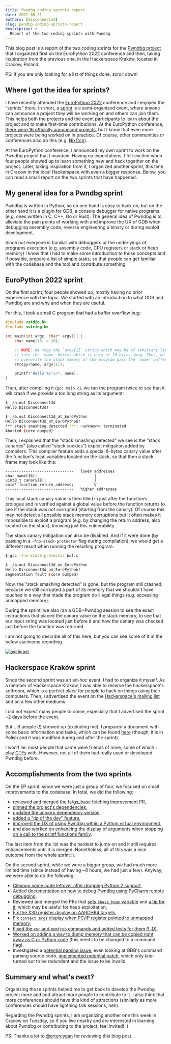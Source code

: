 ```yaml
---
title: Pwndbg coding sprints report
date: 2022-08-21
authors: [disconnect3d]
slug: pwndbg-coding-sprints-report
description: >
  Report of the two coding sprints with Pwndbg
---
```


This blog post is a report of the two coding sprints for the [Pwndbg project](https://github.com/pwndbg/pwndbg) that I organized first on the EuroPython 2022 conference and then, taking inspiration from the previous one, in the Hackerspace Kraków, located in Cracow, Poland.

PS: If you are only looking for a list of things done, scroll down!

<!-- more -->

## Where I got the idea for sprints?

I have recently attended the [EuroPython 2022](https://ep2022.europython.eu) conference and I enjoyed the “sprints” there. In short, a [sprint](https://ep2022.europython.eu/sprints#what-is-a-sprint-) is a semi-organized event, where anyone can announce a project they will be working on and others can join them. This helps both the projects and the event participants to learn about the project and to make first-time contributions. At the EuroPython conference, [there were 16 officially announced projects](https://ep2022.europython.eu/sprints#2022-sprints-listings), but I know that even more projects were being worked on in practice. Of course, other communities or conferences also do this (e.g. [NixCon](https://2022.nixcon.org/#hackday)).

At the EuroPython conference, I announced my own sprint to work on the Pwndbg project that I maintain. Having no expectations, I felt excited when four people showed up to learn something new and hack together on the project. Later, taking inspiration from it, I organized another sprint, this time in Cracow in the local Hackerspace with even a bigger response. Below, you can read a small report on the two sprints that have happened.

## My general idea for a Pwndbg sprint
Pwndbg is written in Python, so on one hand is easy to hack on, but on the other hand it is a plugin for GDB, a console debugger for native programs (e.g. ones written in C, C++, Go or Rust). The general idea of Pwndbg is to alleviate the pain points of working with and improve the UX of GDB when debugging assembly code, reverse engineering a binary or during exploit development.

Since not everyone is familiar with debuggers or the underlyings of programs execution (e.g. assembly code, CPU registers or stack or heap memory) I knew that I had to make some introduction to those concepts and if possible, prepare a list of simple tasks, so that people can get familiar with the codebase and the tool and contribute something.


## EuroPython 2022 sprint

On the first sprint, four people showed up, mostly having no prior experience with the topic. We started with an introduction to what GDB and Pwndbg are and why and when they are useful.

For this, I took a small C program that had a buffer overflow bug:
```c
#include <stdio.h>
#include <string.h>

int main(int argc, char* argv[]) {
    char name[16] = {0};

    // NOTE: We copy the `argv[1]` string which may be of arbitrary length
    // into the `name` buffer which is only of 16-bytes long. Thus, we can
    // overwrite the stack memory of the program past the `name` buffer.
    strcpy(name, argv[1]);

    printf("Hello %s!\n", name);
}
```

Then, after compiling it (`gcc main.c`), we ran the program twice to see that it will crash if we provide a too long string as its argument:

```bash
$ ./a.out Disconnect3d
Hello Disconnect3d!

$ ./a.out Disconnect3d_at_EuroPython
Hello Disconnect3d_at_EuroPython!
*** stack smashing detected ***: <unknown> terminated
Aborted (core dumped)
```

Then, I explained that the "stack smashing detected" we see is the "stack canaries" (also called "stack cookies") exploit mitigation added by compilers. This compiler feature adds a special 8-bytes canary value after the function's local variables located on the stack, so that then a stack frame may look like this:

```
------------------------------   lower addresses
char name[16];                         |
uint8_t canary[8];                     |
void* function_return_address;         V
------------------------------   higher addresses
```

This local stack canary value is then filled in just after the function’s prologue and is verified against a global value before the function returns to see if the stack was not corrupted (starting from the canary). Of course this may not detect all possible stack memory corruptions but it often makes it impossible to exploit a program (e.g. by changing the return address, also located on the stack), knowing just this vulnerability.

The stack canary mitigation can also be disabled. And if it were done (by passing in a `-fno-stack-protector` flag during compilation), we would get a different result when running the resulting program:

```bash
$ gcc -fno-stack-protector buf.c

$ ./a.out Disconnect3d_on_EuroPython
Hello Disconnect3d_on_EuroPython!
Segmentation fault (core dumped)
```

Now, the "stack smashing detected" is gone, but the program still crashed, because we still corrupted a part of its memory that we shouldn't have touched in a way that made the program do illegal things (e.g. accessing unmapped memory).

During the sprint, we also ran a GDB+Pwndbg session to see the exact instructions that placed the canary value on the stack memory, to see that our input string was located just before it and how the canary was checked just before the function was returned.

I am not going to describe all of this here, but you can see some of it in the below asciinema recording.

[![asciicast](https://asciinema.org/a/zuuwfJIZrpu6IjuwWhiNgAdim.svg)](https://asciinema.org/a/zuuwfJIZrpu6IjuwWhiNgAdim)


## Hackerspace Kraków sprint

Since the second sprint was an ad-hoc event, I had to organize it myself. As a member of Hackerspace Kraków, I was able to reserve the hackerspace's softroom, which is a perfect place for people to hack on things using their computers. Then, I advertised the event on the [Hackerspace's mailing list](https://groups.google.com/g/hackerspace-krk/c/MP6mX4I5vXY) and on a few other mediums.

I did not expect many people to come, especially that I advertised the sprint ~2 days before the event.

But... 8 people (!) showed up (excluding me). I prepared a document with some basic information and tasks, which can be found [here](https://hackmd.io/vjfZ4GIYS8eu_j-7q-fkBg) (though, it is in Polish and it was modified during and after the sprint).

I won't lie: most people that came were friends of mine, some of which I play [CTFs](https://en.wikipedia.org/wiki/Capture_the_flag_(cybersecurity)) with. However, not all of them had really used or developed Pwndbg before.

## Accomplishments from the two sprints

On the EP sprint, since we were just a group of four, we focused on small improvements to the codebase. In total, we did the following:
* [reviewed and merged the fs/gs_base fetching improvement PR](https://github.com/pwndbg/pwndbg/pull/1030),
* [pinned the project's dependencies](https://github.com/pwndbg/pwndbg/pull/1033),
* [updated the unicorn dependency version](https://github.com/pwndbg/pwndbg/pull/1034),
* [added a "tip of the day" feature](https://github.com/pwndbg/pwndbg/pull/1036),
* [improved the UX of using Pwndbg within a Python virtual environment](https://github.com/pwndbg/pwndbg/pull/1037),
* and also [worked on enhancing the display of arguments when stopping on a call to the printf functions family](https://github.com/pwndbg/pwndbg/pull/1038).

The last item from the list was the hardest to jump on and it still requires enhancements until it is merged. Nonetheless, all of this was a nice outcome from the whole sprint :).

On the second sprint, while we were a bigger group, we had much more limited time (since instead of having ~8 hours, we had just a few). Anyway, we were able to do the following:

* [Cleanup some code leftover after dropping Python 2 support](https://github.com/pwndbg/pwndbg/pull/1052),
* [Added documentation on how to debug Pwndbg using PyCharm remote debugging](https://github.com/pwndbg/pwndbg/pull/1058),
* Reviewed and merged the PRs that [sets `$base_heap` variable](https://github.com/pwndbg/pwndbg/pull/1051) and [a tip for it](https://github.com/pwndbg/pwndbg/pull/1053), which may be useful for heap exploitation,
* [Fix the X30 register display on AARCH64 targets](https://github.com/pwndbg/pwndbg/pull/1054),
* [Fix `context args` display when PC/IP register pointed to unmapped memory](https://github.com/pwndbg/pwndbg/pull/1055),
* [Fixed the `xor` and `memfrob` commands and added tests for them (! :D)](https://github.com/pwndbg/pwndbg/pull/1057),
* [Worked on adding a way to dump memory that can be copied right away as C or Python code](https://github.com/pwndbg/pwndbg/pull/1056) (this needs to be changed to a command flag),
* Investigated a [potential parsing issue](https://github.com/pwndbg/pwndbg/issues/1050), even looking at GDB's command parsing source code, [implemented potential patch](https://github.com/pwndbg/pwndbg/pull/1062), which only later turned out to be redundant and the issue to be invalid.

## Summary and what's next?

Organizing those sprints helped me to get back to develop the Pwndbg project more and and attract more people to contribute to it. I also think that more conferences should have this kind of attractions (similarly as more conferences should have lightning talk sessions, heh).

Regarding the Pwndbg sprints, I am organizing another one this week in Cracow on Tuesday, so if you live nearby and are interested in learning about Pwndbg or contributing to the project, feel invited! :)

PS: Thanks a lot to [@arturcygan](https://twitter.com/arturcygan) for reviewing this blog post.
